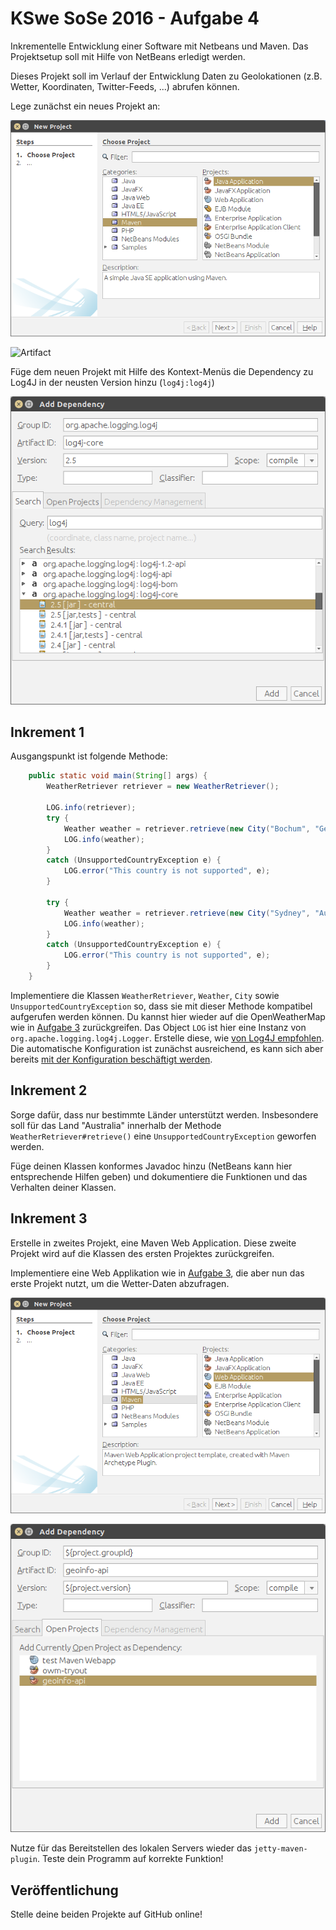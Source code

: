 # KSwe SoSe 2016 - Aufgabe 4

Inkrementelle Entwicklung einer Software mit Netbeans und Maven. Das Projektsetup soll
mit Hilfe von NetBeans erledigt werden.

Dieses Projekt soll im Verlauf der Entwicklung Daten zu Geolokationen (z.B. Wetter, Koordinaten,
Twitter-Feeds, ...) abrufen können.

Lege zunächst ein neues Projekt an:

![Project](project.png)

![Artifact](tupel.png)

Füge dem neuen Projekt mit Hilfe des Kontext-Menüs die Dependency zu Log4J in der neusten Version hinzu (`log4j:log4j`)

![Log4j](log4j.png)

## Inkrement 1

Ausgangspunkt ist folgende Methode:

```java
    public static void main(String[] args) {
        WeatherRetriever retriever = new WeatherRetriever();

        LOG.info(retriever);        
        try {
            Weather weather = retriever.retrieve(new City("Bochum", "Germany"));
            LOG.info(weather);
        }
        catch (UnsupportedCountryException e) {
            LOG.error("This country is not supported", e);
        }

        try {
            Weather weather = retriever.retrieve(new City("Sydney", "Australia"));
            LOG.info(weather);
        }
        catch (UnsupportedCountryException e) {
            LOG.error("This country is not supported", e);
        }
    }
```

Implementiere die Klassen `WeatherRetriever`, `Weather`, `City` sowie `UnsupportedCountryException` so, dass sie mit dieser
Methode kompatibel aufgerufen werden können. Du kannst hier wieder auf die OpenWeatherMap wie in [Aufgabe 3](https://github.com/bo-kswe-sose-2016/aufgabe3) zurückgreifen. Das Object `LOG` ist hier eine Instanz von `org.apache.logging.log4j.Logger`. Erstelle diese, wie [von Log4J empfohlen](http://logging.apache.org/log4j/2.x/manual/api.html). Die automatische Konfiguration ist zunächst ausreichend, es kann sich aber bereits [mit der Konfiguration beschäftigt werden](http://logging.apache.org/log4j/2.x/manual/configuration.html).

## Inkrement 2

Sorge dafür, dass nur bestimmte Länder unterstützt werden. Insbesondere soll für das Land
"Australia" innerhalb der Methode `WeatherRetriever#retrieve()` eine `UnsupportedCountryException`
geworfen werden.

Füge deinen Klassen konformes Javadoc hinzu (NetBeans kann hier entsprechende Hilfen geben)
und dokumentiere die Funktionen und das Verhalten deiner Klassen.

## Inkrement 3

Erstelle in zweites Projekt, eine Maven Web Application. Diese zweite Projekt wird auf die Klassen des ersten Projektes zurückgreifen.

Implementiere eine Web Applikation wie in [Aufgabe 3](https://github.com/bo-kswe-sose-2016/aufgabe3), die aber nun das erste Projekt nutzt, um die Wetter-Daten abzufragen.

![webapp](webapp.png)

![add-dep](add-dep.png)

Nutze für das Bereitstellen des lokalen Servers wieder das `jetty-maven-plugin`. Teste dein Programm auf korrekte Funktion!

## Veröffentlichung

Stelle deine beiden Projekte auf GitHub online!
